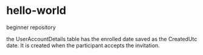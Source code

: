 # hello-world
beginner repository

the UserAccountDetails table has the enrolled date saved as the CreatedUtc date. It is created when the participant accepts the invitation.
